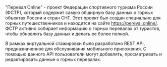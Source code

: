 "Перевал Online" - проект Федерации спортивного туризма России (ФСТР), который содержит самую обширную базу данных о горных объектах России и стран СНГ. Этот проект был создан специально для горных путешественников и находится на сайте https://pereval.online/. ФСТР активно собирает информацию о горных перевалах от туристов, чтобы обновлять базу данных и делать ее более 
полной.

В рамках виртуальной стажировки было разработано REST API, предназначенное для обслуживания мобильного приложения. С помощью данного API пользователи могут добавлять, просматривать и редактировать данные о горных перевалах.